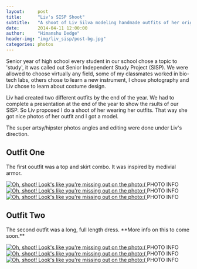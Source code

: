 ```yaml
---
layout:     post
title:      "Liv's SISP Shoot"
subtitle:   "A shoot of Liv Silva modeling handmade outfits of her original design."
date:       2014-04-11 12:00:00
author:     "Himanshu Dedge"
header-img: "img/liv_sisp/post-bg.jpg"
categories: photos
---
```


<p>Senior year of high school every student in our school chose a topic to 'study', it was called out Senior Independent Study Project (SISP). We were allowed to choose virtually any field, some of my classmates worked in bio-tech labs, others chose to learn a new instrument, I chose photography and Liv chose to learn about costume design. </p>

<p>Liv had created two different outfits by the end of the year. We had to complete a presentation at the end of the year to show the rsults of our SISP. So Liv proposed I do a shoot of her wearing her outfits. That way she got nice photos of her outfit and I got a model.</p>
<p>The super artsy/hipster photos angles and editing were done under Liv's direction.</p>

<h2>Outfit One</h2>

<p>The first ooutfit was a top and skirt combo. It was inspired by medivial armor.</p>

<a target="_blank" href="{{ site.baseurl }}/img/liv_sisp/IMG_9641_edit.jpg">
    <img src="{{ site.baseurl }}/img/liv_sisp/IMG_9641_edit.jpg" alt="Oh, shoot! Look's like you're missing out on the photo:(">
</a>
<span class="caption text-muted">PHOTO INFO</span>

<a target="_blank" href="{{ site.baseurl }}/img/liv_sisp/IMG_9612_edit.jpg">
    <img src="{{ site.baseurl }}/img/liv_sisp/IMG_9612_edit.jpg" alt="Oh, shoot! Look's like you're missing out on the photo:(">
</a>
<span class="caption text-muted">PHOTO INFO</span>

<a target="_blank" href="{{ site.baseurl }}/img/liv_sisp/IMG_9608_edit.jpg">
    <img src="{{ site.baseurl }}/img/liv_sisp/IMG_9608_edit.jpg" alt="Oh, shoot! Look's like you're missing out on the photo:(">
</a>
<span class="caption text-muted">PHOTO INFO</span>

<h2>Outfit Two</h2>

<p>The second outfit was a long, full length dress. **More info on this to come soon.**</p>

<a target="_blank" href="{{ site.baseurl }}/img/liv_sisp/IMG_9658_edit.jpg">
    <img src="{{ site.baseurl }}/img/liv_sisp/IMG_9658_edit.jpg" alt="Oh, shoot! Look's like you're missing out on the photo:(">
</a>
<span class="caption text-muted">PHOTO INFO</span>

<a target="_blank" href="{{ site.baseurl }}/img/liv_sisp/IMG_9659_edit.jpg">
    <img src="{{ site.baseurl }}/img/liv_sisp/IMG_9659_edit.jpg" alt="Oh, shoot! Look's like you're missing out on the photo:(">
</a>
<span class="caption text-muted">PHOTO INFO</span>

<a target="_blank" href="{{ site.baseurl }}/img/liv_sisp/IMG_9662_edit.jpg">
    <img src="{{ site.baseurl }}/img/liv_sisp/IMG_9662_edit.jpg" alt="Oh, shoot! Look's like you're missing out on the photo:(">
</a>
<span class="caption text-muted">PHOTO INFO</span>






